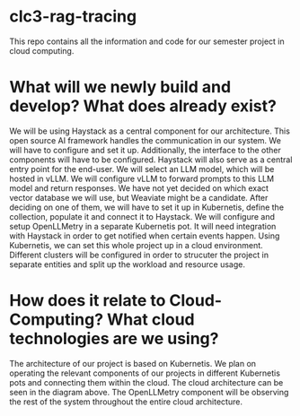 # clc3-rag-tracing
This repo contains all the information and code for our semester project in cloud computing.

# What will we newly build and develop? What does already exist?
We will be using Haystack as a central component for our architecture. This open source AI framework handles the communication in our system. We will have to configure and set it up. Additionally, the interface to the other components will have to be configured. Haystack will also serve as a central entry point for the end-user.
We will select an LLM model, which will be hosted in vLLM. We will configure vLLM to forward prompts to this LLM model and return responses.
We have not yet decided on which exact vector database we will use, but Weaviate might be a candidate. After deciding on one of them, we will have to set it up in Kubernetis, define the collection, populate it and connect it to Haystack. 
We will configure and setup OpenLLMetry in a separate Kubernetis pot. It will need integration with Haystack in order to get notified when certain events happen.
Using Kubernetis, we can set this whole project up in a cloud environment. Different clusters will be configured in order to strucuter the project in separate entities and split up the workload and resource usage.



# How does it relate to Cloud-Computing? What cloud technologies are we using?
The architecture of our project is based on Kubernetis. We plan on operating the relevant components of our projects in different Kubernetis pots and connecting them within the cloud. The cloud architecture can be seen in the diagram above. The OpenLLMetry component will be observing the rest of the system throughout the entire cloud architecture.
